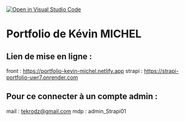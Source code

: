 [![Open in Visual Studio Code](https://classroom.github.com/assets/open-in-vscode-c66648af7eb3fe8bc4f294546bfd86ef473780cde1dea487d3c4ff354943c9ae.svg)](https://classroom.github.com/online_ide?assignment_repo_id=10381428&assignment_repo_type=AssignmentRepo)

# Portfolio de Kévin MICHEL
## Lien de mise en ligne :
front : https://portfolio-kevin-michel.netlify.app
strapi : https://strapi-portfolio-uwr7.onrender.com

## Pour ce connecter à un compte admin :
mail : tekrodz@gmail.com 
mdp : admin_Strapi01